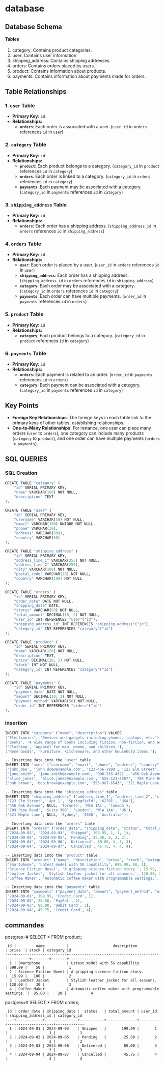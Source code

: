 # **database**

## **Database Schema**


#### **Tables**
1. category: Contains product categories.
2. user: Contains user information.
3. shipping_address: Contains shipping addresses.
4. orders: Contains orders placed by users.
5. product: Contains information about products.
6. payments: Contains information about payments made for orders.


## **Table Relationships**

### 1. **`user` Table**
- **Primary Key:** `id`
- **Relationships:**
  - **`orders`**: Each order is associated with a user. (`user_id` in `orders` references `id` in `user`)

### 2. **`category` Table**
- **Primary Key:** `id`
- **Relationships:**
  - **`product`**: Each product belongs to a category. (`category_id` in `product` references `id` in `category`)
  - **`orders`**: Each order is linked to a category. (`category_id` in `orders` references `id` in `category`)
  - **`payments`**: Each payment may be associated with a category. (`category_id` in `payments` references `id` in `category`)

### 3. **`shipping_address` Table**
- **Primary Key:** `id`
- **Relationships:**
  - **`orders`**: Each order has a shipping address. (`shipping_address_id` in `orders` references `id` in `shipping_address`)

### 4. **`orders` Table**
- **Primary Key:** `id`
- **Relationships:**
  - **`user`**: Each order is placed by a user. (`user_id` in `orders` references `id` in `user`)
  - **`shipping_address`**: Each order has a shipping address. (`shipping_address_id` in `orders` references `id` in `shipping_address`)
  - **`category`**: Each order may be associated with a category. (`category_id` in `orders` references `id` in `category`)
  - **`payments`**: Each order can have multiple payments. (`order_id` in `payments` references `id` in `orders`)

### 5. **`product` Table**
- **Primary Key:** `id`
- **Relationships:**
  - **`category`**: Each product belongs to a category. (`category_id` in `product` references `id` in `category`)

### 6. **`payments` Table**
- **Primary Key:** `id`
- **Relationships:**
  - **`orders`**: Each payment is related to an order. (`order_id` in `payments` references `id` in `orders`)
  - **`category`**: Each payment can be associated with a category. (`category_id` in `payments` references `id` in `category`)


## Key Points
- **Foreign Key Relationships**: The foreign keys in each table link to the primary keys of other tables, establishing relationships.
- **One-to-Many Relationships**: For instance, one user can place many orders (`user` to `orders`), one category can include many products (`category` to `product`), and one order can have multiple payments (`orders` to `payments`).


## **SQL QUERIES**
### **SQL Creation**

```python 
CREATE TABLE "category" (
    "id" SERIAL PRIMARY KEY,
    "name" VARCHAR(100) NOT NULL,
    "description" TEXT
);
````
```python 
CREATE TABLE "user" (
    "id" SERIAL PRIMARY KEY,
    "username" VARCHAR(50) NOT NULL,
    "email" VARCHAR(100) UNIQUE NOT NULL,
    "phone" VARCHAR(30),
    "address" VARCHAR(300),
    "country" VARCHAR(50)
);
````
```python 
CREATE TABLE "shipping_address" (
    "id" SERIAL PRIMARY KEY,
    "address_line_1" VARCHAR(255) NOT NULL,
    "address_line_2" VARCHAR(255),
    "city" VARCHAR(100) NOT NULL,
    "postal_code" VARCHAR(20) NOT NULL,
    "country" VARCHAR(100) NOT NULL
);
````
```python 
CREATE TABLE "orders" ( 
    "id" SERIAL PRIMARY KEY,
    "order_date" DATE NOT NULL,
    "shipping_date" DATE,
    "status" VARCHAR(50) NOT NULL,
    "total_amount" DECIMAL(10, 2) NOT NULL,
    "user_id" INT REFERENCES "user"("id"),
    "shipping_address_id" INT REFERENCES "shipping_address"("id"),
    "category_id" INT REFERENCES "category"("id")
);
````
```python 
CREATE TABLE "product" (
    "id" SERIAL PRIMARY KEY,
    "name" VARCHAR(150) NOT NULL,
    "description" TEXT,
    "price" DECIMAL(10, 2) NOT NULL,
    "stock" INT NOT NULL,
    "category_id" INT REFERENCES "category"("id")
);
````
```python 
CREATE TABLE "payments" (
    "id" SERIAL PRIMARY KEY,
    "payment_date" DATE NOT NULL,
    "amount" DECIMAL(10, 2) NOT NULL,
    "payment_method" VARCHAR(50) NOT NULL,
    "order_id" INT REFERENCES "orders"("id")
);
````
### insertion
```python 
INSERT INTO "category" ("name", "description") VALUES
('Electronics', 'Devices and gadgets including phones, laptops, etc.'),
('Books', 'A wide range of books including fiction, non-fiction, and academic.'),
('Clothing', 'Apparel for men, women, and children.'),
('Home Goods', 'Furniture, kitchenware, and other household items.');
````
```python 
-- Inserting data into the "user" table
INSERT INTO "user" ("username", "email", "phone", "address", "country") VALUES
('john_doe', 'john.doe@example.com', '123-456-7890', '123 Elm Street', 'USA'),
('jane_smith', 'jane.smith@example.com', '098-765-4321', '456 Oak Avenue', 'Canada'),
('alice_jones', 'alice.jones@example.com', '555-123-4567', '789 Pine Road', 'UK'),
('bob_brown', 'bob.brown@example.com', '555-987-6543', '321 Maple Lane', 'Australia');
````
```python 
-- Inserting data into the "shipping_address" table
INSERT INTO "shipping_address" ("address_line_1", "address_line_2", "city", "postal_code", "country") VALUES
('123 Elm Street', 'Apt 1', 'Springfield', '62701', 'USA'),
('456 Oak Avenue', NULL, 'Toronto', 'M5A 1A1', 'Canada'),
('789 Pine Road', 'Suite 300', 'London', 'W1A 1AA', 'UK'),
('321 Maple Lane', NULL, 'Sydney', '2000', 'Australia');
````
```python 
-- Inserting data into the "orders" table
INSERT INTO "orders" ("order_date", "shipping_date", "status", "total_amount", "user_id", "shipping_address_id", "category_id") VALUES
('2024-09-01', '2024-09-03', 'Shipped', 199.99, 1, 1, 1),
('2024-09-02', '2024-09-05', 'Pending', 25.50, 2, 2, 2),
('2024-09-03', '2024-09-06', 'Delivered', 89.00, 3, 3, 3),
('2024-09-04', '2024-09-07', 'Cancelled', 45.75, 4, 4, 4);
````
```python 
-- Inserting data into the "product" table
INSERT INTO "product" ("name", "description", "price", "stock", "category_id") VALUES
('Smartphone', 'Latest model with 5G capability', 699.99, 50, 1),
('Science Fiction Novel', 'A gripping science fiction story.', 15.99, 100, 2),
('Leather Jacket', 'Stylish leather jacket for all seasons.', 120.00, 30, 3),
('Coffee Maker', 'Automatic coffee maker with programmable settings.', 85.00, 20, 4);
````
```python 
-- Inserting data into the "payments" table
INSERT INTO "payments" ("payment_date", "amount", "payment_method", "order_id") VALUES
('2024-09-01', 199.99, 'Credit Card', 1),
('2024-09-02', 25.50, 'PayPal', 2),
('2024-09-03', 89.00, 'Debit Card', 3),
('2024-09-04', 45.75, 'Credit Card', 4);
````
## **commandes**

postgres=# SELECT * FROM product;
```
 id |         name          |                    description                     | price  | stock | category_id
----+-----------------------+----------------------------------------------------+--------+-------+-------------
  1 | Smartphone            | Latest model with 5G capability                    | 699.99 |    50 |           1
  2 | Science Fiction Novel | A gripping science fiction story.                  |  15.99 |   100 |           2
  3 | Leather Jacket        | Stylish leather jacket for all seasons.            | 120.00 |    30 |           3
  4 | Coffee Maker          | Automatic coffee maker with programmable settings. |  85.00 |    20 |           4
```
postgres=# SELECT * FROM orders;
```
 id | order_date | shipping_date |  status   | total_amount | user_id | shipping_address_id | category_id
----+------------+---------------+-----------+--------------+---------+---------------------+-------------
  1 | 2024-09-01 | 2024-09-03    | Shipped   |       199.99 |       1 |                   1 |           1
  2 | 2024-09-02 | 2024-09-05    | Pending   |        25.50 |       2 |                   2 |           2
  3 | 2024-09-03 | 2024-09-06    | Delivered |        89.00 |       3 |                   3 |           3
  4 | 2024-09-04 | 2024-09-07    | Cancelled |        45.75 |       4 |                   4 |           4
```
